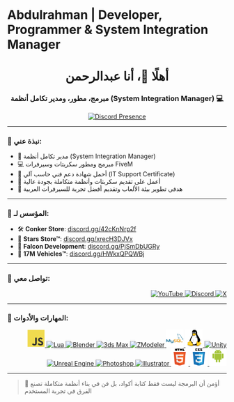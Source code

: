 # Abdulrahman | Developer, Programmer & System Integration Manager

<h1 align="center">أهلًا 👋، أنا عبدالرحمن</h1>
<h3 align="center">مبرمج، مطور، ومدير تكامل أنظمة (System Integration Manager) 💻</h3>

<p align="center">
  <a href="https://discord.com/users/690931800297701438">
    <img src="https://lanyard.cnrad.dev/api/690931800297701438" alt="Discord Presence" />
  </a>
</p>

---

### 👤 نبذة عني:

- 💼 مدير تكامل أنظمة (System Integration Manager)  
- 💻 مبرمج ومطور سكربتات وسيرفرات FiveM  
- 📜 أحمل شهادة دعم فني حاسب آلي (IT Support Certificate)  
- 🧠 أعمل على تقديم سكربتات وأنظمة متكاملة بجودة عالية  
- 🎯 هدفي تطوير بيئة الألعاب وتقديم أفضل تجربة للسيرفرات العربية  

---

### 🏪 المؤسس لـ:

- 🛠️ **Conker Store**: [discord.gg/42cKnNrp2f](https://discord.gg/42cKnNrp2f)  
- 🌟 **Stars Store™**: [discord.gg/xrecH3DJVx](https://discord.gg/xrecH3DJVx)  
- 🦅 **Falcon Development**: [discord.gg/PjSmDbUGRy](https://discord.gg/PjSmDbUGRy)  
- 🚗 **17M Vehicles™**: [discord.gg/HWkxQPQWBj](https://discord.gg/HWkxQPQWBj)  

---

### 📲 تواصل معي:
<p align="right">
  <a href="https://www.youtube.com/@AbdulrahmanGG" target="_blank">
    <img src="https://pngimg.com/uploads/youtube/youtube_PNG12.png" alt="YouTube" width="40" />
  </a>
  <a href="https://discord.gg/42cKnNrp2f" target="_blank">
    <img src="https://pngimg.com/uploads/discord/discord_PNG3.png" alt="Discord" width="40" />
  </a>
  <a href="https://x.com/AbdulrahmanGG_1" target="_blank">
    <img src="https://raw.githubusercontent.com/gist/IgnaceMaes/744cd9cf41ec6acf46fc8f4e9f370f86/raw/d16658c2945d30c8a953b35cb17dd7085111b46c/x-logo.svg" alt="X" width="40" />
  </a>
</p>

---

### 🧰 المهارات والأدوات:
<p align="right">
  <a href="https://developer.mozilla.org/en-US/docs/Web/JavaScript" target="_blank">
    <img src="https://raw.githubusercontent.com/devicons/devicon/master/icons/javascript/javascript-original.svg" alt="JavaScript" width="40" />
  </a>
  <a href="https://devdocs.io/lua/" target="_blank">
    <img src="https://cdn.icon-icons.com/icons2/2107/PNG/512/file_type_lua_icon_130410.png" alt="Lua" width="40" />
  </a>
  <a href="https://www.blender.org/" target="_blank">
    <img src="https://uxwing.com/wp-content/themes/uxwing/download/brands-and-social-media/blender-icon.png" alt="Blender" width="40" />
  </a>
  <a href="https://www.autodesk.com/products/3ds-max/overview" target="_blank">
    <img src="https://simg.nicepng.com/png/small/346-3465561_3ds-max-3d-max-logo-png.png" alt="3ds Max" width="40" />
  </a>
  <a href="https://zmodeler3.com/" target="_blank">
    <img src="https://img.utdstc.com/icon/765/11a/76511a563d895fa8288e7e67c65f92fa831a5dfff65a1eb56d8a00ea0d526686:100" alt="ZModeler" width="40" />
  </a>
  <a href="https://www.mysql.com/" target="_blank">
    <img src="https://raw.githubusercontent.com/devicons/devicon/master/icons/mysql/mysql-original-wordmark.svg" alt="MySQL" width="40" />
  </a>
  <a href="https://www.linux.org/" target="_blank">
    <img src="https://raw.githubusercontent.com/devicons/devicon/master/icons/linux/linux-original.svg" alt="Linux" width="40" />
  </a>
  <a href="https://unity.com/" target="_blank">
    <img src="https://www.vectorlogo.zone/logos/unity3d/unity3d-icon.svg" alt="Unity" width="40" />
  </a>
  <a href="https://unrealengine.com/" target="_blank">
    <img src="https://raw.githubusercontent.com/kenangundogan/fontisto/036b7eca71aab1bef8e6a0518f7329f13ed62f6b/icons/svg/brand/unreal-engine.svg" alt="Unreal Engine" width="40" />
  </a>
  <a href="https://www.photoshop.com/en" target="_blank">
    <img src="https://avatars.githubusercontent.com/u/4542585?s=200&v=4" alt="Photoshop" width="40" />
  </a>
  <a href="https://www.adobe.com/in/products/illustrator.html" target="_blank">
    <img src="https://www.vectorlogo.zone/logos/adobe_illustrator/adobe_illustrator-icon.svg" alt="Illustrator" width="40" />
  </a>
  <a href="https://www.w3.org/html/" target="_blank">
    <img src="https://raw.githubusercontent.com/devicons/devicon/master/icons/html5/html5-original-wordmark.svg" alt="HTML5" width="40" />
  </a>
  <a href="https://www.w3schools.com/css/" target="_blank">
    <img src="https://raw.githubusercontent.com/devicons/devicon/master/icons/css3/css3-original-wordmark.svg" alt="CSS3" width="40" />
  </a>
  <a href="https://developer.android.com" target="_blank">
    <img src="https://raw.githubusercontent.com/devicons/devicon/master/icons/android/android-original-wordmark.svg" alt="Android" width="40" />
  </a>
</p>

---

> 🧩 أؤمن أن البرمجة ليست فقط كتابة أكواد، بل فن في بناء أنظمة متكاملة تصنع الفرق في تجربة المستخدم
